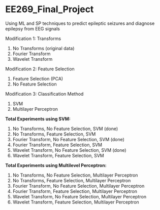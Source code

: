# EE269_Final_Project
Using ML and SP techniques to predict epileptic seizures and diagnose epilepsy from EEG signals

Modification 1: Transforms
1. No Transforms (original data)
2. Fourier Transform
3. Wavelet Transform

Modification 2: Feature Selection
1. Feature Selection (PCA)
2. No Feature Selection

Modification 3: Classification Method
1. SVM
2. Multilayer Perceptron

**Total Experiments using SVM:**
1. No Transforms, No Feature Selection, SVM (done)
2. No Transforms, Feature Selection, SVM
3. Fourier Transform, No Feature Selection, SVM (done)
4. Fourier Transform, Feature Selection, SVM
5. Wavelet Transform, No Feature Selection, SVM (done)
6. Wavelet Transform, Feature Selection, SVM

**Total Experiments using Multilevel Perceptron:**
1. No Transforms, No Feature Selection, Multilayer Perceptron
2. No Transforms, Feature Selection, Multilayer Perceptron
3. Fourier Transform, No Feature Selection, Multilayer Perceptron
4. Fourier Transform, Feature Selection, Multilayer Perceptron
5. Wavelet Transform, No Feature Selection, Multilayer Perceptron
6. Wavelet Transform, Feature Selection, Multilayer Perceptron
